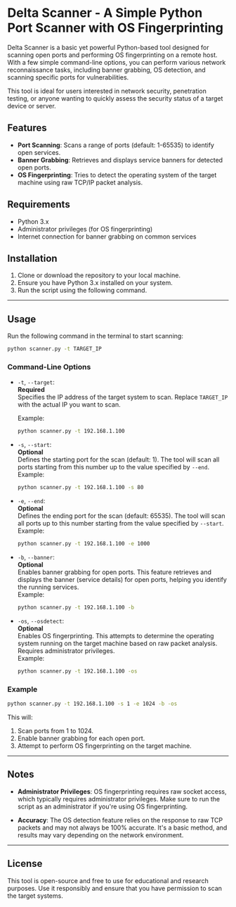 
# Delta Scanner - A Simple Python Port Scanner with OS Fingerprinting

Delta Scanner is a basic yet powerful Python-based tool designed for scanning open ports and performing OS fingerprinting on a remote host. With a few simple command-line options, you can perform various network reconnaissance tasks, including banner grabbing, OS detection, and scanning specific ports for vulnerabilities.

This tool is ideal for users interested in network security, penetration testing, or anyone wanting to quickly assess the security status of a target device or server.

## Features

- **Port Scanning**: Scans a range of ports (default: 1-65535) to identify open services.
- **Banner Grabbing**: Retrieves and displays service banners for detected open ports.
- **OS Fingerprinting**: Tries to detect the operating system of the target machine using raw TCP/IP packet analysis.

## Requirements

- Python 3.x
- Administrator privileges (for OS fingerprinting)
- Internet connection for banner grabbing on common services

## Installation

1. Clone or download the repository to your local machine.
2. Ensure you have Python 3.x installed on your system.
3. Run the script using the following command.

---

## Usage

Run the following command in the terminal to start scanning:

```bash
python scanner.py -t TARGET_IP
```

### Command-Line Options

- `-t`, `--target`:  
  **Required**  
  Specifies the IP address of the target system to scan. Replace `TARGET_IP` with the actual IP you want to scan.
  
  Example:
  ```bash
  python scanner.py -t 192.168.1.100
  ```

- `-s`, `--start`:  
  **Optional**  
  Defines the starting port for the scan (default: 1). The tool will scan all ports starting from this number up to the value specified by `--end`.  
  Example:
  ```bash
  python scanner.py -t 192.168.1.100 -s 80
  ```

- `-e`, `--end`:  
  **Optional**  
  Defines the ending port for the scan (default: 65535). The tool will scan all ports up to this number starting from the value specified by `--start`.  
  Example:
  ```bash
  python scanner.py -t 192.168.1.100 -e 1000
  ```

- `-b`, `--banner`:  
  **Optional**  
  Enables banner grabbing for open ports. This feature retrieves and displays the banner (service details) for open ports, helping you identify the running services.  
  Example:
  ```bash
  python scanner.py -t 192.168.1.100 -b
  ```

- `-os`, `--osdetect`:  
  **Optional**  
  Enables OS fingerprinting. This attempts to determine the operating system running on the target machine based on raw packet analysis. Requires administrator privileges.  
  Example:
  ```bash
  python scanner.py -t 192.168.1.100 -os
  ```

### Example

```bash
python scanner.py -t 192.168.1.100 -s 1 -e 1024 -b -os
```

This will:
1. Scan ports from 1 to 1024.
2. Enable banner grabbing for each open port.
3. Attempt to perform OS fingerprinting on the target machine.

---

## Notes

- **Administrator Privileges**: OS fingerprinting requires raw socket access, which typically requires administrator privileges. Make sure to run the script as an administrator if you're using OS fingerprinting.
  
- **Accuracy**: The OS detection feature relies on the response to raw TCP packets and may not always be 100% accurate. It's a basic method, and results may vary depending on the network environment.

---

## License

This tool is open-source and free to use for educational and research purposes. Use it responsibly and ensure that you have permission to scan the target systems.
